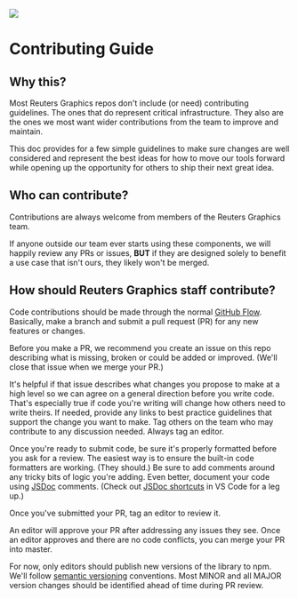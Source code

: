 ![](https://graphics.thomsonreuters.com/style-assets/images/logos/reuters-graphics-logo/svg/graphics-logo-color-dark.svg)

# Contributing Guide

## Why this?

Most Reuters Graphics repos don't include (or need) contributing guidelines. The ones that do represent critical infrastructure. They also are the ones we most want wider contributions from the team to improve and maintain.

This doc provides for a few simple guidelines to make sure changes are well considered and represent the best ideas for how to move our tools forward while opening up the opportunity for others to ship their next great idea.

## Who can contribute?

Contributions are always welcome from members of the Reuters Graphics team.

If anyone outside our team ever starts using these components, we will happily review any PRs or issues, **BUT** if they are designed solely to benefit a use case that isn't ours, they likely won't be merged.

## How should Reuters Graphics staff contribute?

Code contributions should be made through the normal [GitHub Flow](https://www.w3schools.com/git/git_github_flow.asp#:~:text=The%20GitHub%20flow%20is%20a,Make%20changes%20and%20add%20Commits). Basically, make a branch and submit a pull request (PR) for any new features or changes.

Before you make a PR, we recommend you create an issue on this repo describing what is missing, broken or could be added or improved. (We'll close that issue when we merge your PR.)

It's helpful if that issue describes what changes you propose to make at a high level so we can agree on a general direction before you write code. That's especially true if code you're writing will change how others need to write theirs. If needed, provide any links to best practice guidelines that support the change you want to make. Tag others on the team who may contribute to any discussion needed. Always tag an editor.

Once you're ready to submit code, be sure it's properly formatted before you ask for a review. The easiest way is to ensure the built-in code formatters are working. (They should.) Be sure to add comments around any tricky bits of logic you're adding. Even better, document your code using [JSDoc](https://devhints.io/jsdoc) comments. (Check out [JSDoc shortcuts](https://code.visualstudio.com/docs/languages/javascript#_jsdoc-support) in VS Code for a leg up.)

Once you've submitted your PR, tag an editor to review it.

An editor will approve your PR after addressing any issues they see. Once an editor approves and there are no code conflicts, you can merge your PR into master.

For now, only editors should publish new versions of the library to npm. We'll follow [semantic versioning](https://semver.org/) conventions. Most MINOR and all MAJOR version changes should be identified ahead of time during PR review.
